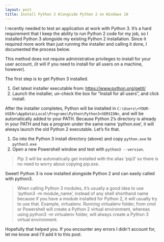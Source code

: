 ```yaml
---
layout: post
title: Install Python 3 Alongside Python 2 on Windows 10
---
```


I recently needed to test an application at work with Python 3. It’s a hard
requirement that I keep the ability to run Python 2 code for my job, so I
installed Python 3 alongside my existing Python 2 installation. Since it
required more work than just running the installer and calling it done, I
documented the process below.

This method does not require administrative privileges to install for your user
account, (it will if you need to install for all users on a machine, however).

The first step is to get Python 3 installed.

1. Get latest installer executable from: https://www.python.org/getit/
2. Launch the installer, un-check the box for “Install for all users”, and
   click install.

After the installer completes, Python will be installed in
`C:\Users\<YOUR-USER>\AppData\Local\Programs\Python\Python3<VERSION>`, and will
be automatically added to your PATH. Because Python 2’s directory is already in
your PATH and has a program under the same name ‘python.exe’, it will always
launch the old Python 2 executable. Let’s fix that.

1. Go into the Python 3 install directory (above) and copy `python.exe` to
   `python3.exe`
2. Open a new Powershell window and test with `python3 --version`.

> Pip 3 will be automatically get installed with the alias ‘pip3’ so
there is no need to worry about copying pip.exe.

Sweet! Python 3 is now installed alongside Python 2 and can easily called with
python3.

> When calling Python 3 modules, it’s usually a good idea to use
‘python3 -m module_name’, instead of any shell shorthand name because if you
have a module installed for Python 2, it will usually try to use that.
Example, virtualenv. Running virtualenv folder, from cmd or Powershell will
create a Python 2 virtual environment, whereas using python3 -m virtualenv
folder, will always create a Python 3 virtual environment.

Hopefully that helped you. If you encounter any errors I didn't account for,
let me know and I'll add it to this post.
